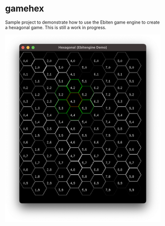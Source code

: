 # gamehex

Sample project to demonstrate how to use the Ebiten game engine to create a hexagonal game. This is still a work in progress.

![alt text](https://raw.githubusercontent.com/Flokey82/genideas/master/gamehex/images/rgb.png "Hexagonal Game Demo")